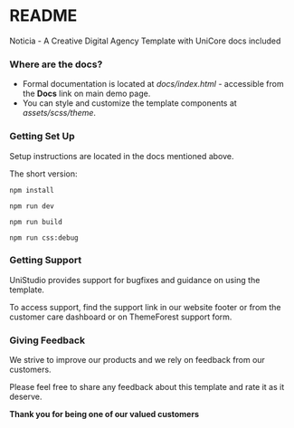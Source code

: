 # README #

Noticia - A Creative Digital Agency Template with UniCore docs included

### Where are the docs? ###

* Formal documentation is located at *docs/index.html* - accessible from the **Docs** link on main demo page.
* You can style and customize the template components at *assets/scss/theme*.

### Getting Set Up ###

Setup instructions are located in the docs mentioned above.

The short version:

``` npm install ```

``` npm run dev ```

``` npm run build ```

``` npm run css:debug ```

### Getting Support ###

UniStudio provides support for bugfixes and guidance on using the template.

To access support, find the support link in our website footer or from the customer care dashboard or on ThemeForest support form.

### Giving Feedback ###

We strive to improve our products and we rely on feedback from our customers.

Please feel free to share any feedback about this template and rate it as it deserve.

**Thank you for being one of our valued customers**